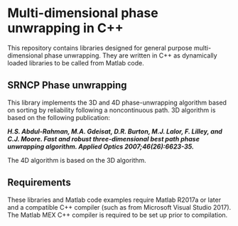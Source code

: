 # Multi-dimensional phase unwrapping in C++
This repository contains libraries designed for general purpose multi-dimensional phase unwrapping. They are written in C++ as dynamically loaded libraries to be called from Matlab code.

## SRNCP Phase unwrapping

This library implements the 3D and 4D phase-unwrapping algorithm based on sorting by reliability following a noncontinuous path. 3D algorithm is based on the following publication:

***H.S. Abdul-Rahman, M.A. Gdeisat, D.R. Burton, M.J. Lalor, F. Lilley, and C.J. Moore. Fast and robust three-dimensional best path phase unwrapping algorithm. Applied Optics 2007;46(26):6623-35.***

The 4D algorithm is based on the 3D algorithm.

## Requirements

These libraries and Matlab code examples require Matlab R2017a or later and a compatible C++ compiler (such as from Microsoft Visual Studio 2017). The Matlab MEX C++ compiler is required to be set up prior to compilation.
